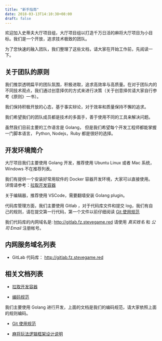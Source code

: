 ```yaml
---
title: "新手指南"
date: 2018-03-13T14:10:38+08:00
draft: false
---
```



欢迎加入史蒂夫大厅项目组，大厅项目组以打造千万日活的麻将大厅项目为小目标。我们是一个开放，追求技术极致的团队。

为了您快速的融入团队，我们整理了这些文档，请大家在开始工作前，先阅读一下。

## 关于团队的原则

我们推崇透明扁平的团队氛围，积极进取，追求高效率与高质量。在对于团队内的不同技术观点，我们通过创意择优的方式来进行决策（关于创意择优请大家自行参考《原则》一书）。

我们保持积极开放的心态，基于事实辩论，对于效率和质量保持不懈的追求。

我们希望我们的团队成员都是技术的多面手，善于使用不同的工具来解决问题。

虽然我们目前主要的工作语言是 Golang， 但是我们希望每个开发工程师都能掌握一门脚本语言， Python, Nodejs，Ruby 都是很好的选择。



## 开发环境简介

大厅项目我们主要使用 Golang 开发，推荐使用 Ubuntu Linux 或者 Mac 系统， Windows 不在推荐列表。

我们有提供一个安装好常用软件的 Docker 容器开发环境，大家可以直接使用。 详情请参考：[拉取开发容器](/新手指南/拉取开发容器)

关于编辑器，推荐使用 VSCode，需要翻墙安装 Golang plugin。

代码库管理方面，我们主要使用 Gitlab ，对于代码库文件和提交 log，我们有自己的规则，请在提交第一行代码，第一个文件以前仔细阅读 [Git 使用规范](/新手指南/git-使用规范)

我们代码库的内网域名是: http://gitlab.fz.stevegame.red 请使用 _真实姓名_ 和 _公司 Email_ 注册帐号。



## 内网服务域名列表

* GitLab 代码库：  http://gitlab.fz.stevegame.red

## 相关文档列表

* [拉取开发容器](/新手指南/拉取开发容器)

* [编码规范](/新手指南/编码规范)

我们主要使用 Golang 进行开发，上面的文档是我们的编码规范，请大家依照上面的规则编码。

* [Git 使用规范](/新手指南/git-使用规范)

* [麻将玩法逻辑框架设计说明](/新手指南/麻将玩法逻辑框架设计说明) 